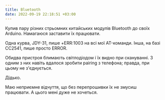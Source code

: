 ```yaml
---
title: Bluetooth
date: 2022-09-19 22:18:51 +03:00
---
```


Купив пару різних стрьомних китайських модулів Bluetooth до своїх Arduino. Намагаюся заставити їх працювати.

Одна курва, JDY-31, пише +ERR:1003 на всі мої AT-команди. Інша, на базі CC2541, пише просто ERROR.

Обидва пристроя блимають світлодіодом і їх видно при скануванні. З одним з них навіть вдалося зробити pairing з телефона; правда, при цьому не з'єднується.

Дідько.

Маю неприємне відчуття, що без перепрошивки їх не змусиш працювати. А цього мені дуже не хочеться.
